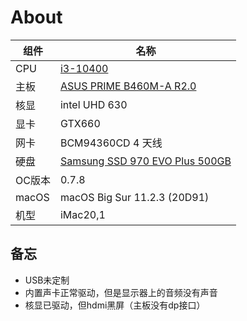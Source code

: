 # About

| 组件 | 名称 |
| --- | --- |
| CPU | [i3-10400](https://ark.intel.com/content/www/cn/zh/ark/products/199271/intel-core-i5-10400-processor-12m-cache-up-to-4-30-ghz.html) |
| 主板 | [ASUS PRIME B460M-A R2.0](https://www.asus.com.cn/Motherboards-Components/Motherboards/PRIME/PRIME-B460M-A-R2-0/) |
| 核显 | intel UHD 630 |
| 显卡 | GTX660 |
| 网卡 | BCM94360CD 4 天线 |
| 硬盘 | [Samsung SSD 970 EVO Plus 500GB](https://www.samsungeshop.com.cn/product/MZ-V7S/MZ-V7S250BW) |
| OC版本 | 0.7.8 |
| macOS | macOS Big Sur 11.2.3 (20D91) |
| 机型 | iMac20,1 |

## 备忘

- USB未定制
- 内置声卡正常驱动，但是显示器上的音频没有声音
- 核显已驱动，但hdmi黑屏（主板没有dp接口）